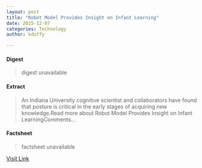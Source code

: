 ```yaml
---
layout: post
title: "Robot Model Provides Insight on Infant Learning"
date: 2015-12-07
categories: Technology
author: kduffy

---
```



#### Digest
>digest unavailable

#### Extract
>An Indiana University cognitive scientist and collaborators have found that posture is critical in the early stages of acquiring new knowledge.Read more about Robot Model Provides Insight on Infant LearningComments...

#### Factsheet
>factsheet unavailable

[Visit Link](http://www.pddnet.com/news/2015/03/robot-model-provides-insight-infant-learning)



